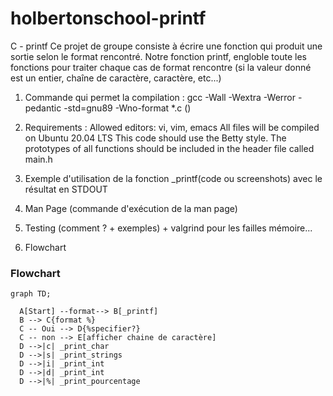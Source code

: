 # holbertonschool-printf
C - printf
Ce projet de groupe consiste à écrire une fonction qui produit une
sortie selon le format rencontré. Notre fonction printf, engloble toute les fonctions pour traiter chaque cas de format rencontre (si la valeur donné est un entier, chaîne de caractère, caractère, etc...)

1) Commande qui permet la compilation :
gcc -Wall -Wextra -Werror -pedantic -std=gnu89 -Wno-format *.c
()

2) Requirements :
Allowed editors: vi, vim, emacs
All  files will be compiled on Ubuntu 20.04 LTS
This code should use the Betty style.
The prototypes of all  functions should be included in the header file called main.h

3) Exemple d'utilisation de la fonction _printf(code ou screenshots) avec le résultat en STDOUT

4) Man Page (commande d'exécution de la man page)

5) Testing (comment ? + exemples) + valgrind pour les failles mémoire...

6) Flowchart


### Flowchart
```mermaid
graph TD;

  A[Start] --format--> B[_printf]
  B --> C{format %}
  C -- Oui --> D{%specifier?}
  C -- non --> E[afficher chaine de caractère]
  D -->|c| _print_char
  D -->|s| _print_strings
  D -->|i| _print_int
  D -->|d| _print_int
  D -->|%| _print_pourcentage
```
